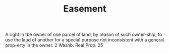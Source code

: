 ---
title: Easement
letter: E
permalink: "/definitions/bld-easement.html"
body: A right in tbe owner of one parcel of land, by reason of such owner-shlp, to
  use the laud of another for a special purpose not inconsistent with a general prop-erty
  in the owner. 2 Washb. Real Prop. 25
published_at: '2018-07-07'
source: Black's Law Dictionary 2nd Ed (1910)
layout: post
---